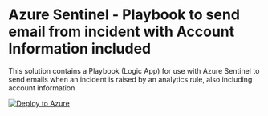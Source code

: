 # Azure Sentinel - Playbook to send email from incident with Account Information included

This solution contains a Playbook (Logic App) for use with Azure Sentinel to send emails when an incident is raised by an analytics rule, also including account information

[![Deploy to Azure](https://aka.ms/deploytoazurebutton)](https://portal.azure.com/#create/Microsoft.Template/uri/https%3A%2F%2Fraw.githubusercontent.com%2Fvanessabruwer%2Fscripties%2Fmaster%2FSentinel%2520-%2520Alert%2520with%2520Account%2520information%2Fazuredeploy.json)
